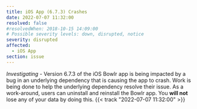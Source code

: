 ```yaml
---
title: iOS App (6.7.3) Crashes
date: 2022-07-07 11:32:00
resolved: false
#resolvedWhen: 2018-10-15 14:09:00
# Possible severity levels: down, disrupted, notice
severity: disrupted
affected:
  - iOS App
section: issue
---
```


*Investigating* - Version 6.7.3 of the iOS Bowlr app is being impacted by a bug in an underlying dependency that is causing the app to crash. Work is being done to help the underlying dependency resolve their issue. As a work-around, users can uninstall and reinstall the Bowlr app. You **will not** lose any of your data by doing this. {{< track "2022-07-07 11:32:00" >}}
